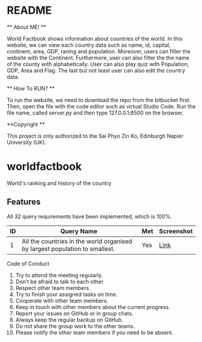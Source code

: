 # README

** About ME! **

World Factbook shows information about countries of the world.
In this website, we can view each country data such as name, id, capital, continent, area, GDP, raning and population.
Moreover, users can filter the website with the Continent. Furthermore, user can also filter the the name of the county with alphabetically.
User can also play quiz with Population, GDP, Area and Flag. The last but not least user can also edit the country data.

** How To RUN? **

To run the website, we need to download the repo from the bitbucket first. Then, open the file with the code editor such as virtual Studio Code.
Run the file name, called server.py and then type 127.0.0.1;8500 on the browser.

**Copyright **

This project is only authorized to the Sai Phyo Zin Ko, Edinburgh Napier University (UK).

# worldfactbook

World's ranking and history of the country

## Features

All 32 query requirements have been implemented, which is 100%.

| ID  | Query Name                                                                  | Met | Screenshot             |
| --- | --------------------------------------------------------------------------- | --- | ---------------------- |
| 1   | All the countries in the world organised by largest population to smallest. | Yes | [Link](images/del.PNG) |

Code of Conduct

1. Try to attend the meeting regularly.
2. Don’t be afraid to talk to each other.
3. Respect other team members.
4. Try to finish your assigned tasks on time.
5. Cooperate with other team members.
6. Keep in touch with other members about the current progress.
7. Report your issues on GitHub or in group chats.
8. Always keep the regular backup on GitHub.
9. Do not share the group work to the other teams.
10. Please notify the other team members if you need to be absent.
